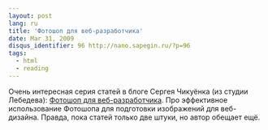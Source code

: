 ```yaml
---
layout: post
lang: ru
title: 'Фотошоп для веб-разработчика'
date: Mar 31, 2009
disqus_identifier: 96 http://nano.sapegin.ru/?p=96
tags:
  - html
  - reading
---
```


Очень интересная серия статей в блоге Сергея Чикуёнка (из студии Лебедева): [Фотошоп для веб-разработчика](http://chikuyonok.ru/tag/photoshop-for-developers/). Про эффективное использование Фотошопа для подготовки изображений для веб-дизайна. Правда, пока статей только две штуки, но автор обещает ещё.
